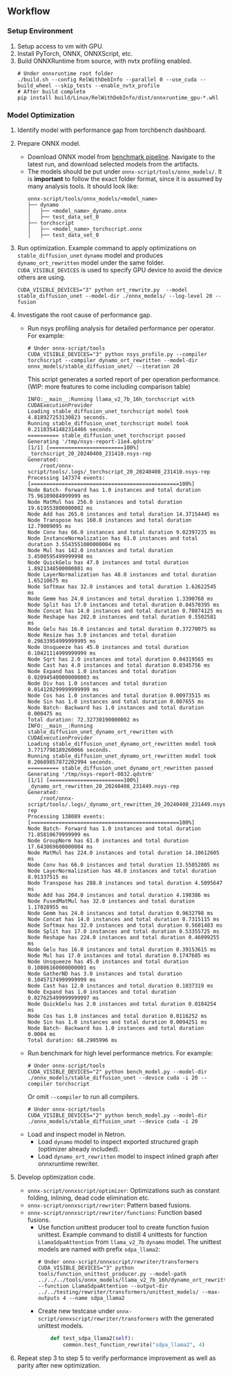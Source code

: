 ## Workflow

### Setup Environment

1. Setup access to vm with GPU.
2. Install PyTorch, ONNX, ONNXScript, etc.
3. Build ONNXRuntime from source, with nvtx profiling enabled.
    ```
    # Under onnxruntime root folder
    ./build.sh --config RelWithDebInfo --parallel 0 --use_cuda --build_wheel --skip_tests --enable_nvtx_profile
    # After build complete
    pip install build/Linux/RelWithDebInfo/dist/onnxruntime_gpu-*.whl
    ```
<!-- 3. (Optional) Install torchbenchmark and related dependencies. -->
<!-- 4. (Optional) git clone ONNXConverter. -->

### Model Optimization

1. Identify model with performance gap from torchbench dashboard.
2. Prepare ONNX model.
    <!-- - (Optional) Run torchbench locally to retrieve exported model.  -->
    - Download ONNX model from [benchmark pipeline](https://dev.azure.com/onnxconverter/ONNXConverter/_build?definitionId=7&_a=summary). Navigate to the latest run, and download selected models from the artifacts.
    - The models should be put under `onnx-script/tools/onnx_models/`. It is **important** to follow the exact folder format, since it is assumed by many analysis tools. It should look like:
        ```
        onnx-script/tools/onnx_models/<model_name>
        ├── dynamo
        │   ├── <model_name>_dynamo.onnx
        │   ├── test_data_set_0
        ├── torchscript
        │   ├── <model_name>_torchscript.onnx
        │   ├── test_data_set_0
        ```

3. Run optimization. Example command to apply optimizations on `stable_diffusion_unet` `dynamo` model and produces `dynamo_ort_rewritten` model under the same folder. `CUDA_VISIBLE_DEVICES` is used to specify GPU device to avoid the device others are using.
    ```
    CUDA_VISIBLE_DEVICES="3" python ort_rewrite.py  --model stable_diffusion_unet --model-dir ./onnx_models/ --log-level 20 --fusion
    ```

4. Investigate the root cause of performance gap.
    - Run nsys profiling analysis for detailed performance per operator. For example:
        ```
        # Under onnx-script/tools
        CUDA_VISIBLE_DEVICES="3" python nsys_profile.py --compiler torchscript --compiler dynamo_ort_rewritten --model-dir onnx_models/stable_diffusion_unet/ --iteration 20
        ```
        This script generates a sorted report of per operation performance. (WIP: more features to come including comparison table)
        ```
        INFO:__main__:Running llama_v2_7b_16h_torchscript with CUDAExecutionProvider
        Loading stable_diffusion_unet_torchscript model took 4.818927253130823 seconds.
        Running stable_diffusion_unet_torchscript model took 0.21183541482314466 seconds.
        ========== stable_diffusion_unet_torchscript passed
        Generating '/tmp/nsys-report-11e4.qdstrm'
        [1/1] [========================100%] _torchscript_20_20240408_231410.nsys-rep
        Generated:
            /root/onnx-script/tools/.logs/_torchscript_20_20240408_231410.nsys-rep
        Processing 147374 events: [================================================100%]
        Node Batch- Forward has 1.0 instances and total duration 75.96109084999999 ms
        Node MatMul has 256.0 instances and total duration 19.619553800000002 ms
        Node Add has 265.0 instances and total duration 14.37154445 ms
        Node Transpose has 160.0 instances and total duration 12.79009095 ms
        Node Conv has 66.0 instances and total duration 9.02397235 ms
        Node InstanceNormalization has 61.0 instances and total duration 3.5543551000000004 ms
        Node Mul has 142.0 instances and total duration 3.4500595499999998 ms
        Node QuickGelu has 47.0 instances and total duration 1.8921348500000001 ms
        Node LayerNormalization has 48.0 instances and total duration 1.65210675 ms
        Node Softmax has 32.0 instances and total duration 1.62622545 ms
        Node Gemm has 24.0 instances and total duration 1.3390768 ms
        Node Split has 17.0 instances and total duration 0.84570395 ms
        Node Concat has 14.0 instances and total duration 0.70874125 ms
        Node Reshape has 282.0 instances and total duration 0.5502581 ms
        Node Gelu has 16.0 instances and total duration 0.37270075 ms
        Node Resize has 3.0 instances and total duration 0.29633954999999995 ms
        Node Unsqueeze has 45.0 instances and total duration 0.10421114999999999 ms
        Node Sqrt has 2.0 instances and total duration 0.04319565 ms
        Node Cast has 4.0 instances and total duration 0.0345756 ms
        Node Expand has 1.0 instances and total duration 0.020945400000000003 ms
        Node Div has 1.0 instances and total duration 0.014120299999999999 ms
        Node Cos has 1.0 instances and total duration 0.00973515 ms
        Node Sin has 1.0 instances and total duration 0.007655 ms
        Node Batch- Backward has 1.0 instances and total duration 0.000475 ms
        Total duration: 72.32730190000002 ms
        INFO:__main__:Running stable_diffusion_unet_dynamo_ort_rewritten with CUDAExecutionProvider
        Loading stable_diffusion_unet_dynamo_ort_rewritten model took 3.7717798189260066 seconds.
        Running stable_diffusion_unet_dynamo_ort_rewritten model took 0.20689857872202994 seconds.
        ========== stable_diffusion_unet_dynamo_ort_rewritten passed
        Generating '/tmp/nsys-report-0832.qdstrm'
        [1/1] [========================100%] _dynamo_ort_rewritten_20_20240408_231449.nsys-rep
        Generated:
            /root/onnx-script/tools/.logs/_dynamo_ort_rewritten_20_20240408_231449.nsys-rep
        Processing 138089 events: [================================================100%]
        Node Batch- Forward has 1.0 instances and total duration 71.85810679999999 ms
        Node GroupNorm has 61.0 instances and total duration 17.643069600000004 ms
        Node MatMul has 224.0 instances and total duration 14.10612605 ms
        Node Conv has 66.0 instances and total duration 13.55052805 ms
        Node LayerNormalization has 48.0 instances and total duration 8.91337515 ms
        Node Transpose has 288.0 instances and total duration 4.5095647 ms
        Node Add has 204.0 instances and total duration 4.198386 ms
        Node FusedMatMul has 32.0 instances and total duration 1.17028955 ms
        Node Gemm has 24.0 instances and total duration 0.9632798 ms
        Node Concat has 14.0 instances and total duration 0.7315115 ms
        Node Softmax has 32.0 instances and total duration 0.5601483 ms
        Node Split has 17.0 instances and total duration 0.53355725 ms
        Node Reshape has 224.0 instances and total duration 0.46099255 ms
        Node Gelu has 16.0 instances and total duration 0.39153615 ms
        Node Mul has 17.0 instances and total duration 0.1747685 ms
        Node Unsqueeze has 45.0 instances and total duration 0.10806160000000001 ms
        Node GatherND has 3.0 instances and total duration 0.10457174999999999 ms
        Node Cast has 12.0 instances and total duration 0.1037319 ms
        Node Expand has 1.0 instances and total duration 0.027625499999999997 ms
        Node QuickGelu has 2.0 instances and total duration 0.0184254 ms
        Node Cos has 1.0 instances and total duration 0.0116252 ms
        Node Sin has 1.0 instances and total duration 0.0094251 ms
        Node Batch- Backward has 1.0 instances and total duration 0.0004 ms
        Total duration: 68.2905996 ms
        ```
    - Run benchmark for high level performance metrics. For example:
        ```
        # Under onnx-script/tools
        CUDA_VISIBLE_DEVICES="2" python bench_model.py --model-dir ./onnx_models/stable_diffusion_unet --device cuda -i 20 --compiler torchscript
        ```
        Or omit `--compiler` to run all compilers.
        ```
        # Under onnx-script/tools
        CUDA_VISIBLE_DEVICES="2" python bench_model.py --model-dir ./onnx_models/stable_diffusion_unet --device cuda -i 20
        ```
    - Load and inspect model in Netron.
        - Load `dynamo` model to inspect exported structured graph (optimizer already included).
        - Load `dynamo_ort_rewritten` model to inspect inlined graph after onnxruntime rewriter.

5. Develop optimization code.
    - `onnx-script/onnxscript/optimizer`: Optimizations such as constant folding, inlining, dead code elimination etc.
    - `onnx-script/onnxscript/rewriter`: Pattern based fusions.
    - `onnx-script/onnxscript/rewriter/functions`: Function based fusions.
        - Use function unittest producer tool to create function fusion unittest. Example command to distill 4 unittests for function `LlamaSdpaAttention` from `llama_v2_7b` `dynamo` model. The unittest models are named with prefix `sdpa_llama2`:
            ```
            # Under onnx-script/onnxscript/rewriter/transformers
            CUDA_VISIBLE_DEVICES="3" python tools/function_unittest_producer.py --model-path ../../../tools/onnx_models/llama_v2_7b_16h/dynamo_ort_rewritten/llama_v2_7b_16h_dynamo_ort_rewritten.onnx --function LlamaSdpaAttention --output-dir ../../testing/rewriter/transformers/unittest_models/ --max-outputs 4 --name sdpa_llama2
            ```
        - Create new testcase under `onnx-script/onnxscript/rewriter/transformers` with the generated unittest models.
            ```python
                def test_sdpa_llama2(self):
                    common.test_function_rewrite("sdpa_llama2", 4)
            ```

6. Repeat step 3 to step 5 to verify performance improvement as well as parity after new optimization.
